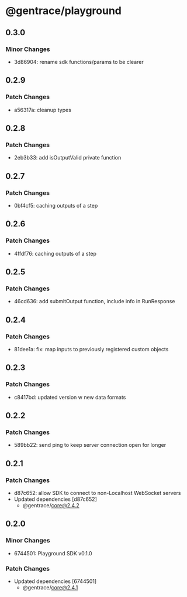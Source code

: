 # @gentrace/playground

## 0.3.0

### Minor Changes

- 3d86904: rename sdk functions/params to be clearer

## 0.2.9

### Patch Changes

- a56317a: cleanup types

## 0.2.8

### Patch Changes

- 2eb3b33: add isOutputValid private function

## 0.2.7

### Patch Changes

- 0bf4cf5: caching outputs of a step

## 0.2.6

### Patch Changes

- 4ffdf76: caching outputs of a step

## 0.2.5

### Patch Changes

- 46cd636: add submitOutput function, include info in RunResponse

## 0.2.4

### Patch Changes

- 81dee1a: fix: map inputs to previously registered custom objects

## 0.2.3

### Patch Changes

- c8417bd: updated version w new data formats

## 0.2.2

### Patch Changes

- 589bb22: send ping to keep server connection open for longer

## 0.2.1

### Patch Changes

- d87c652: allow SDK to connect to non-Localhost WebSocket servers
- Updated dependencies [d87c652]
  - @gentrace/core@2.4.2

## 0.2.0

### Minor Changes

- 6744501: Playground SDK v0.1.0

### Patch Changes

- Updated dependencies [6744501]
  - @gentrace/core@2.4.1
